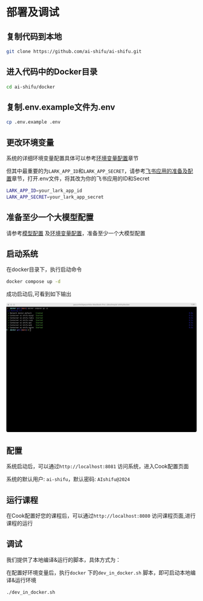 # 部署及调试


## 复制代码到本地

```bash
git clone https://github.com/ai-shifu/ai-shifu.git
```

## 进入代码中的Docker目录

```bash
cd ai-shifu/docker  
```

## 复制.env.example文件为.env

```bash
cp .env.example .env
```

## 更改环境变量

系统的详细环境变量配置具体可以参考[环境变量配置](./environment-variables.md)章节

但其中最重要的为`LARK_APP_ID`和`LARK_APP_SECRET`，请参考[飞书应用的准备及配置](preparation.md)章节，打开.env文件，将其改为你的飞书应用的ID和Secret


```bash
LARK_APP_ID=your_lark_app_id
LARK_APP_SECRET=your_lark_app_secret
```

## 准备至少一个大模型配置   

请参考[模型配置](./models-and-configurations.md) 及[环境变量配置](./environment-variables.md)，准备至少一个大模型配置


## 启动系统
在docker目录下，执行启动命令

```bash
docker compose up -d
```

成功启动后,可看到如下输出
 

<img src="../assets/zh-deployment-docker-start-success.png" alt="">

## 配置

系统启动后，可以通过`http://localhost:8081` 访问系统，进入Cook配置页面

系统的默认用户: `ai-shifu`，默认密码: `AIshifu@2024`

## 运行课程
在Cook配置好您的课程后，可以通过`http://localhost:8080` 访问课程页面,进行课程的运行



## 调试

我们提供了本地编译&运行的脚本，具体方式为：

在配置好环境变量后，执行`docker` 下的`dev_in_docker.sh` 脚本，即可启动本地编译&运行环境

```bash
./dev_in_docker.sh
```

